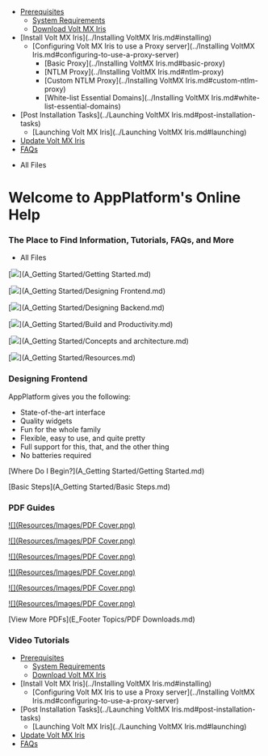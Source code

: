                                    

[](../Prerequisites.md)

*   [Prerequisites](../Prerequisites.md#prerequisites)
    *   [System Requirements](../Prerequisites.md#system-requirements)
    *   [Download Volt MX Iris](../Prerequisites.md#download)
*   [Install Volt MX Iris](../Installing VoltMX Iris.md#installing)
    *   [Configuring Volt MX Iris to use a Proxy server](../Installing VoltMX Iris.md#configuring-to-use-a-proxy-server)
        *   [Basic Proxy](../Installing VoltMX Iris.md#basic-proxy)
        *   [NTLM Proxy](../Installing VoltMX Iris.md#ntlm-proxy)
        *   [Custom NTLM Proxy](../Installing VoltMX Iris.md#custom-ntlm-proxy)
        *   [White-list Essential Domains](../Installing VoltMX Iris.md#white-list-essential-domains)
*   [Post Installation Tasks](../Launching VoltMX Iris.md#post-installation-tasks)
    *   [Launching Volt MX Iris](../Launching VoltMX Iris.md#launching)
*   [Update Volt MX Iris](../Upgrade.md)
*   [FAQs](../StudioInstallation_FAQs.md#appendix-frequently-asked-questions-faqs)

[](#)

*   All Files

Welcome to AppPlatform's Online Help
====================================

### The Place to Find Information, Tutorials, FAQs, and More

*   All Files

[![](Resources/Images/KeyFeatures.png)](A_Getting Started/Getting Started.md)

[![](Resources/Images/BasicSteps.png)](A_Getting Started/Designing Frontend.md)

[![](Resources/Images/WhatsNew.png)](A_Getting Started/Designing Backend.md)

[![](Resources/Images/FAQs.png)](A_Getting Started/Build and Productivity.md)

[![](Resources/Images/BasicSteps.png)](A_Getting Started/Concepts and architecture.md)

[![](Resources/Images/BasicSteps.png)](A_Getting Started/Resources.md)

### Designing Frontend

AppPlatform gives you the following:

*   State-of-the-art interface
*   Quality widgets
*   Fun for the whole family
*   Flexible, easy to use, and quite pretty
*   Full support for this, that, and the other thing
*   No batteries required

[Where Do I Begin?](A_Getting Started/Getting Started.md)

[Basic Steps](A_Getting Started/Basic Steps.md)

### PDF Guides

[![](Resources/Images/PDF Cover.png)](http://docs.madcapsoftware.com/FlareTemplates/UserGuideAGreen.pdf)

[![](Resources/Images/PDF Cover.png)](http://docs.madcapsoftware.com/FlareTemplates/UserGuideAGreen.pdf)

[![](Resources/Images/PDF Cover.png)](http://docs.madcapsoftware.com/FlareTemplates/UserGuideAGreen.pdf)

[![](Resources/Images/PDF Cover.png)](http://docs.madcapsoftware.com/FlareTemplates/UserGuideAGreen.pdf)

[![](Resources/Images/PDF Cover.png)](http://docs.madcapsoftware.com/FlareTemplates/UserGuideAGreen.pdf)

[![](Resources/Images/PDF Cover.png)](http://docs.madcapsoftware.com/FlareTemplates/UserGuideAGreen.pdf)

[View More PDFs](E_Footer Topics/PDF Downloads.md)

### Video Tutorials

*   [Prerequisites](../Prerequisites.md#prerequisites)
    *   [System Requirements](../Prerequisites.md#system-requirements)
    *   [Download Volt MX Iris](../Prerequisites.md#download)
*   [Install Volt MX Iris](../Installing VoltMX Iris.md#installing)
    *   [Configuring Volt MX Iris to use a Proxy server](../Installing VoltMX Iris.md#configuring-to-use-a-proxy-server)
*   [Post Installation Tasks](../Launching VoltMX Iris.md#post-installation-tasks)
    *   [Launching Volt MX Iris](../Launching VoltMX Iris.md#launching)
*   [Update Volt MX Iris](../Upgrade.md)
*   [FAQs](../StudioInstallation_FAQs.md#appendix-frequently-asked-questions-faqs)

